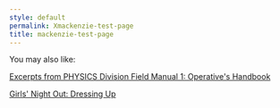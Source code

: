 ```yaml
---
style: default
permalink: Xmackenzie-test-page
title: mackenzie-test-page
---
```

You may also like:

[Excerpts from PHYSICS Division Field Manual 1: Operative's Handbook](http://scp-wiki.net/goc-supplemental-basic-guide)

[Girls' Night Out: Dressing Up](http://scp-wiki.net/dressing-up)
